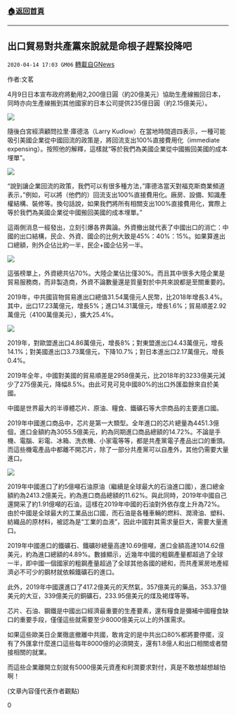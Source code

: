 ###  [:house:返回首頁](https://github.com/ourhimalayas/txt)
---

## 出口貿易對共產黨來說就是命根子趕緊投降吧
`2020-04-14 17:03 GM06` [轉載自GNews](https://gnews.org/zh-hant/172880/)

作者:文茗

4月9日日本宣布政府將動用2,200億日圓（約20億美元）協助生產線搬回日本，同時亦向生產線搬到其他國家的日本公司提供235億日圓（約2.15億美元）。

![](https://s3.amazonaws.com/gnews-media-offload/wp-content/uploads/2020/04/14165557/5555-1.jpg)

隨後白宮經濟顧問拉里·庫德洛（Larry Kudlow）在當地時間週四表示，一種可能吸引美國企業從中國回流的政策是，將回流支出100%直接費用化（immediate expensing）。按照他的解釋，這樣就“等於我們為美國企業從中國搬回美國的成本埋單”。

![](https://s3.amazonaws.com/gnews-media-offload/wp-content/uploads/2020/04/14165647/88888-1.png)

“說到讓企業回流的政策，我們可以有很多種方法，”庫德洛當天對福克斯商業頻道表示，”例如，可以將（他們的）回流支出100%直接費用化。廠房、設備、知識產權結構、裝修等。換句話說，如果我們將所有相關支出100%直接費用化，實際上等於我們為美國企業從中國搬回美國的成本埋單。”

這兩側消息一經發出，立刻引爆各界輿論。外資撤出就代表了中國出口的消亡：中國的出口結構，民企、外資、國企的比例大致是45%：40%：15%。如果算進出口總額，則外企佔比約一半，民企+國企佔另一半。

![](https://s3.amazonaws.com/gnews-media-offload/wp-content/uploads/2020/04/14165747/0-5-scaled.jpg)

這張榜單上，外資總共佔70%。大陸企業佔比僅30%。而且其中很多大陸企業是貿易服務商，而非製造商，外資不論數量還是質量對於中共來說都是至關重要的。

2019年，中共國貨物貿易進出口總值31.54萬億元人民幣，比2018年增長3.4%。其中，出口17.23萬億元，增長5%；進口14.31萬億元，增長1.6%；貿易順差2.92萬億元（4100萬億美元），擴大25.4%。

![](https://s3.amazonaws.com/gnews-media-offload/wp-content/uploads/2020/04/14165842/8888.jpg)

2019年，對歐盟進出口4.86萬億元，增長8%；對東盟進出口4.43萬億元，增長14.1%；對美國進出口3.73萬億元，下降10.7%；對日本進出口2.17萬億元，增長0.4%。

2019年全年，中國對美國的貿易順差是2958億美元，比2018年的3233億美元減少了275億美元，降幅8.5%。由此可見可見中國80%的出口外匯盈餘來自於美國。

中國是世界最大的半導體芯片、原油、糧食、鐵礦石等大宗商品的主要進口國。

2019年中國進口商品中，芯片是第一大類型。全年進口的芯片總量為4451.3億個，進口金額約為3055.5億美元，約為同期進口商品總額的14.72%。不論是手機、電腦、彩電、冰箱、洗衣機、小家電等等，都是共產黨電子產品出口的重頭。而這些機電產品中都離不開芯片，除了一部分共產黨可以自產外，其他仍需要大量進口。

![](https://s3.amazonaws.com/gnews-media-offload/wp-content/uploads/2020/04/14165951/00000-1.jpg)

2019年中國進口了約5億噸石油原油（繼續是全球最大的石油進口國），進口總金額約為2413.2億美元，約為進口商品總額的11.62%。與此同時，2019年中國自己還開采了約1.91億噸的石油，這樣在2019年中國的石油對外依存度上升為72%。由於中國是全球最大的工業品出口國，而石油是各種車輛的燃料、潤滑油、塑料、紡織品的原材料，被認為是“工業的血液”，因此中國對其需求量巨大，需要大量進口。

2019年中國進口的鐵礦石、鐵礦砂總量高達10.69億噸，進口金額高達1014.62億美元，約為進口總額的4.89%。數據顯示，近幾年中國的粗鋼產量都超過了全球一半，即中國一個國家的粗鋼產量超過了全球其他各國的總和，而共產黨房地產經濟必不可少的鋼材就依賴鐵礦石的進口。

此外，2019年中國還進口了417.2億美元的天然氣，357億美元的藥品，353.37億美元的大豆，339億美元的銅礦石，233.95億美元的煤及褐煤等等。

芯片、石油、鋼鐵是中國出口經濟最重要的生產要素，還有糧食是彌補中國糧食缺口的重要手段，僅僅這些就需要至少8000億美元以上的外匯需求。

如果這些歐美日企業徹底撤離中共國，敢肯定的是中共出口80%都將要停擺，沒有了外匯拿什麼進口這些每年8000億的必須開支，還有1.8億人和出口相關或者間接相關的就業。

而這些企業離開立刻就有5000億美元資產和利潤要求對付，真是不敢想越想越怕啊！

(文章內容僅代表作者觀點)

0
